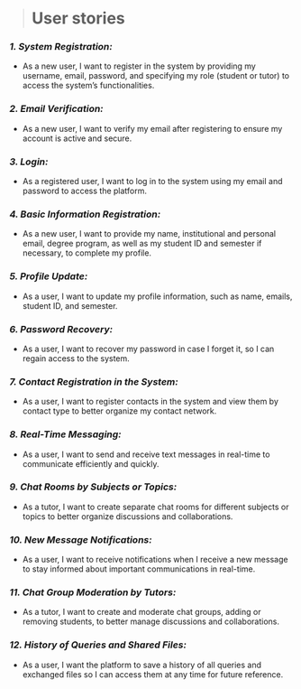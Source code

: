 > # User stories

### *1. System Registration:*
 - As a new user, I want to register in the system by providing my
   username, email, password, and specifying my role (student or tutor)
   to access the system’s functionalities.

### *2. Email Verification:* 
 - As a new user, I want to verify my email after registering to ensure
   my account is active and secure.

### *3. Login:* 
 - As a registered user, I want to log in to the system using my email
   and password to access the platform.

### *4. Basic Information Registration:*
 - As a new user, I want to provide my name, institutional and personal
   email, degree program, as well as my student ID and semester if
   necessary, to complete my profile.

### *5. Profile Update:*
 - As a user, I want to update my profile information, such as name,
   emails, student ID, and semester.

### *6. Password Recovery:*
 - As a user, I want to recover my password in case I forget it, so I
   can regain access to the system.

### *7. Contact Registration in the System:*
 - As a user, I want to register contacts in the system and view them by
   contact type to better organize my contact network.

### *8. Real-Time Messaging:*
 - As a user, I want to send and receive text messages in real-time to
   communicate efficiently and quickly.

### *9. Chat Rooms by Subjects or Topics:*
 - As a tutor, I want to create separate chat rooms for different
   subjects or topics to better organize discussions and collaborations.

### *10. New Message Notifications:*
 - As a user, I want to receive notifications when I receive a new
   message to stay informed about important communications in real-time.

### *11. Chat Group Moderation by Tutors:*
 - As a tutor, I want to create and moderate chat groups, adding or
   removing students, to better manage discussions and collaborations.

### *12. History of Queries and Shared Files:*
 - As a user, I want the platform to save a history of all queries and
   exchanged files so I can access them at any time for future
   reference.

